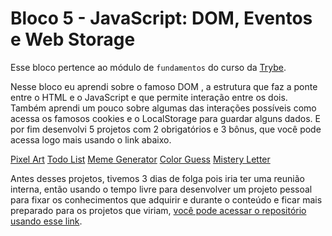# Bloco 5 - JavaScript: DOM, Eventos e Web Storage

Esse bloco pertence ao módulo de `fundamentos` do curso da [Trybe](https://www.betrybe.com/).

  Nesse bloco eu aprendi sobre o famoso DOM , a estrutura que faz a ponte entre o HTML e o JavaScript e 
  que permite interação entre os dois. Também aprendi um pouco sobre algumas das interações possíveis 
  como acessa os famosos cookies e o LocalStorage para guardar alguns dados. E por fim desenvolvi 5 
  projetos com 2 obrigatórios e 3 bônus, que você pode acessa logo mais usando o link abaixo.

  [Pixel Art](https://github.com/Talisson-Sozinho/project-pixel-art)
  [Todo List](https://github.com/Talisson-Sozinho/project-todo-list)
  [Meme Generator](https://github.com/Talisson-Sozinho/project-meme-generator)
  [Color Guess](https://github.com/Talisson-Sozinho/project-color-guess)
  [Mistery Letter](#)

  Antes desses projetos, tivemos 3 dias de folga pois iria ter uma reunião interna, então usando o tempo
  livre para desenvolver um projeto pessoal para fixar os conhecimentos que adquirir e durante o conteúdo
  e ficar mais preparado para os projetos que viriam, [você pode acessar o repositório usando esse link](https://github.com/Talisson-Sozinho/trybic-pixel-art).
